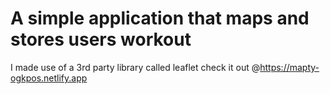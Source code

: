 # A simple application that maps and stores users workout

I made use of a 3rd party library called leaflet
check it out @https://mapty-ogkpos.netlify.app 